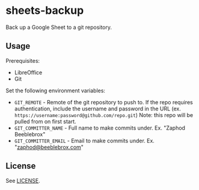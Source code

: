 # sheets-backup

Back up a Google Sheet to a git repository.

## Usage

Prerequisites:

- LibreOffice
- Git

Set the following environment variables:

- `GIT_REMOTE` - Remote of the git repository to push to. If the repo requires
  authentication, include the username and password in the URL (ex.
  `https://username:password@github.com/repo.git`) Note: this repo will be
  pulled from on first start.
- `GIT_COMMITTER_NAME` - Full name to make commits under. Ex. "Zaphod
  Beeblebrox"
- `GIT_COMMITTER_EMAIL` - Email to make commits under. Ex.
  "zaphod@beeblebrox.com"

## License

See [LICENSE](LICENSE).
